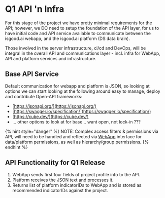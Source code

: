 # Q1 API 'n Infra

For this stage of the project we have pretty minimal requirements for the API; however, we DO need to setup the foundation of the API layer, for us to have initial code and API service available to communicate between the isgood.ai webapp, and the isgood.ai platform \(DS data brain\).

Those involved in the server infrastructure, ci/cd and DevOps, will be integral in the overall API and communications layer - incl.  infra for WebApp, API and platform services and infrastructure.

## Base API Service

Default communication for webapp and platform is JSON, so looking at options we can start looking at the following around easy to manage, deploy and contribute Open-API frameworks:

* [https://jsonapi.org/](https://jsonapi.org/)
* [https://swagger.io/specification/](https://swagger.io/specification/)
* [https://cube.dev/](https://cube.dev/)
* ... other options to look at for base .. want open, not lock-in ???

{% hint style="danger" %}
NOTE: Complex access filters & permissions via API, will need to be handled and reflected via [WebApp](q1-webapp/roles-permissions-acl.md) interface for data/platform permissions, as well as hierarchy/group permissions.
{% endhint %}

## API Functionality for Q1 Release

1. WebApp sends first four fields of project profile info to the API.
2. Platform receives the JSON text and processes it.
3. Returns list of platform indicatorIDs to WebApp and is stored as recommended indicatorIDs against the project.

